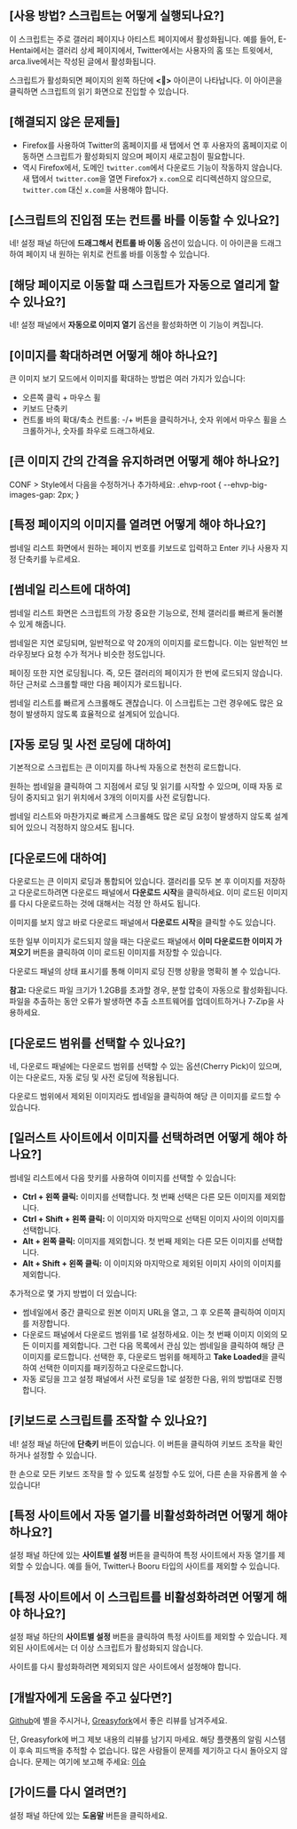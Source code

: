 ## [사용 방법? 스크립트는 어떻게 실행되나요?]

이 스크립트는 주로 갤러리 페이지나 아티스트 페이지에서 활성화됩니다. 예를 들어, E-Hentai에서는 갤러리 상세 페이지에서, Twitter에서는 사용자의 홈 또는 트윗에서, arca.live에서는 작성된 글에서 활성화됩니다.

스크립트가 활성화되면 페이지의 왼쪽 하단에 **<🎑>** 아이콘이 나타납니다. 이 아이콘을 클릭하면 스크립트의 읽기 화면으로 진입할 수 있습니다.

## [해결되지 않은 문제들]

- Firefox를 사용하여 Twitter의 홈페이지를 새 탭에서 연 후 사용자의 홈페이지로 이동하면 스크립트가 활성화되지 않으며 페이지 새로고침이 필요합니다.
- 역시 Firefox에서, 도메인 `twitter.com`에서 다운로드 기능이 작동하지 않습니다. 새 탭에서 `twitter.com`을 열면 Firefox가 `x.com`으로 리디렉션하지 않으므로, `twitter.com` 대신 `x.com`을 사용해야 합니다.

## [스크립트의 진입점 또는 컨트롤 바를 이동할 수 있나요?]

네! 설정 패널 하단에 **드래그해서 컨트롤 바 이동** 옵션이 있습니다. 이 아이콘을 드래그하여 페이지 내 원하는 위치로 컨트롤 바를 이동할 수 있습니다.

## [해당 페이지로 이동할 때 스크립트가 자동으로 열리게 할 수 있나요?]

네! 설정 패널에서 **자동으로 이미지 열기** 옵션을 활성화하면 이 기능이 켜집니다.

## [이미지를 확대하려면 어떻게 해야 하나요?]

큰 이미지 보기 모드에서 이미지를 확대하는 방법은 여러 가지가 있습니다:

- 오른쪽 클릭 + 마우스 휠
- 키보드 단축키
- 컨트롤 바의 확대/축소 컨트롤: -/+ 버튼을 클릭하거나, 숫자 위에서 마우스 휠을 스크롤하거나, 숫자를 좌우로 드래그하세요.

## [큰 이미지 간의 간격을 유지하려면 어떻게 해야 하나요?]
CONF > Style에서 다음을 수정하거나 추가하세요: .ehvp-root { --ehvp-big-images-gap: 2px; }

## [특정 페이지의 이미지를 열려면 어떻게 해야 하나요?]

썸네일 리스트 화면에서 원하는 페이지 번호를 키보드로 입력하고 Enter 키나 사용자 지정 단축키를 누르세요.

## [썸네일 리스트에 대하여]

썸네일 리스트 화면은 스크립트의 가장 중요한 기능으로, 전체 갤러리를 빠르게 둘러볼 수 있게 해줍니다.

썸네일은 지연 로딩되며, 일반적으로 약 20개의 이미지를 로드합니다. 이는 일반적인 브라우징보다 요청 수가 적거나 비슷한 정도입니다.

페이징 또한 지연 로딩됩니다. 즉, 모든 갤러리의 페이지가 한 번에 로드되지 않습니다. 하단 근처로 스크롤할 때만 다음 페이지가 로드됩니다.

썸네일 리스트를 빠르게 스크롤해도 괜찮습니다. 이 스크립트는 그런 경우에도 많은 요청이 발생하지 않도록 효율적으로 설계되어 있습니다.

## [자동 로딩 및 사전 로딩에 대하여]

기본적으로 스크립트는 큰 이미지를 하나씩 자동으로 천천히 로드합니다.

원하는 썸네일을 클릭하여 그 지점에서 로딩 및 읽기를 시작할 수 있으며, 이때 자동 로딩이 중지되고 읽기 위치에서 3개의 이미지를 사전 로딩합니다.

썸네일 리스트와 마찬가지로 빠르게 스크롤해도 많은 로딩 요청이 발생하지 않도록 설계되어 있으니 걱정하지 않으셔도 됩니다.

## [다운로드에 대하여]

다운로드는 큰 이미지 로딩과 통합되어 있습니다. 갤러리를 모두 본 후 이미지를 저장하고 다운로드하려면 다운로드 패널에서 **다운로드 시작**을 클릭하세요. 이미 로드된 이미지를 다시 다운로드하는 것에 대해서는 걱정 안 하셔도 됩니다.

이미지를 보지 않고 바로 다운로드 패널에서 **다운로드 시작**을 클릭할 수도 있습니다.

또한 일부 이미지가 로드되지 않을 때는 다운로드 패널에서 **이미 다운로드한 이미지 가져오기** 버튼을 클릭하여 이미 로드된 이미지를 저장할 수 있습니다.

다운로드 패널의 상태 표시기를 통해 이미지 로딩 진행 상황을 명확히 볼 수 있습니다.

**참고:** 다운로드 파일 크기가 1.2GB를 초과할 경우, 분할 압축이 자동으로 활성화됩니다. 파일을 추출하는 동안 오류가 발생하면 추출 소프트웨어를 업데이트하거나 7-Zip을 사용하세요.

## [다운로드 범위를 선택할 수 있나요?]

네, 다운로드 패널에는 다운로드 범위를 선택할 수 있는 옵션(Cherry Pick)이 있으며, 이는 다운로드, 자동 로딩 및 사전 로딩에 적용됩니다.

다운로드 범위에서 제외된 이미지라도 썸네일을 클릭하여 해당 큰 이미지를 로드할 수 있습니다.

## [일러스트 사이트에서 이미지를 선택하려면 어떻게 해야 하나요?]

썸네일 리스트에서 다음 핫키를 사용하여 이미지를 선택할 수 있습니다:

- **Ctrl + 왼쪽 클릭:** 이미지를 선택합니다. 첫 번째 선택은 다른 모든 이미지를 제외합니다.
- **Ctrl + Shift + 왼쪽 클릭:** 이 이미지와 마지막으로 선택된 이미지 사이의 이미지를 선택합니다.
- **Alt + 왼쪽 클릭:** 이미지를 제외합니다. 첫 번째 제외는 다른 모든 이미지를 선택합니다.
- **Alt + Shift + 왼쪽 클릭:** 이 이미지와 마지막으로 제외된 이미지 사이의 이미지를 제외합니다.

추가적으로 몇 가지 방법이 더 있습니다:

- 썸네일에서 중간 클릭으로 원본 이미지 URL을 열고, 그 후 오른쪽 클릭하여 이미지를 저장합니다.
- 다운로드 패널에서 다운로드 범위를 1로 설정하세요. 이는 첫 번째 이미지 이외의 모든 이미지를 제외합니다. 그런 다음 목록에서 관심 있는 썸네일을 클릭하여 해당 큰 이미지를 로드합니다. 선택한 후, 다운로드 범위를 해제하고 **Take Loaded**을 클릭하여 선택한 이미지를 패키징하고 다운로드합니다.
- 자동 로딩을 끄고 설정 패널에서 사전 로딩을 1로 설정한 다음, 위의 방법대로 진행합니다.

## [키보드로 스크립트를 조작할 수 있나요?]

네! 설정 패널 하단에 **단축키** 버튼이 있습니다. 이 버튼을 클릭하여 키보드 조작을 확인하거나 설정할 수 있습니다.

한 손으로 모든 키보드 조작을 할 수 있도록 설정할 수도 있어, 다른 손을 자유롭게 쓸 수 있습니다!

## [특정 사이트에서 자동 열기를 비활성화하려면 어떻게 해야 하나요?]

설정 패널 하단에 있는 **사이트별 설정** 버튼을 클릭하여 특정 사이트에서 자동 열기를 제외할 수 있습니다. 예를 들어, Twitter나 Booru 타입의 사이트를 제외할 수 있습니다.

## [특정 사이트에서 이 스크립트를 비활성화하려면 어떻게 해야 하나요?]

설정 패널 하단의 **사이트별 설정** 버튼을 클릭하여 특정 사이트를 제외할 수 있습니다. 제외된 사이트에서는 더 이상 스크립트가 활성화되지 않습니다.

사이트를 다시 활성화하려면 제외되지 않은 사이트에서 설정해야 합니다.

## [개발자에게 도움을 주고 싶다면?]

[Github](https://github.com/MapoMagpie/eh-view-enhance)에 별을 주시거나, [Greasyfork](https://greasyfork.org/scripts/397848-e-hentai-view-enhance)에서 좋은 리뷰를 남겨주세요.

단, Greasyfork에 버그 제보 내용의 리뷰를 남기지 마세요. 해당 플랫폼의 알림 시스템이 후속 피드백을 추적할 수 없습니다. 많은 사람들이 문제를 제기하고 다시 돌아오지 않습니다.
문제는 여기에 보고해 주세요: [이슈](https://github.com/MapoMagpie/eh-view-enhance/issues)

## [가이드를 다시 열려면?]

설정 패널 하단에 있는 **도움말** 버튼을 클릭하세요.
